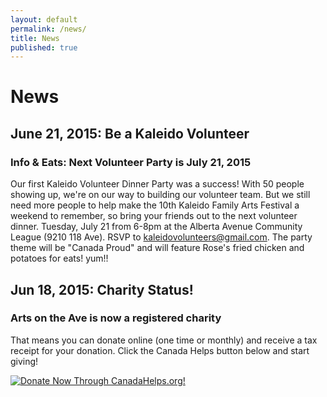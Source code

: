 ```yaml
---
layout: default
permalink: /news/
title: News
published: true
---
```



# News

## June 21, 2015: Be a Kaleido Volunteer
 
### Info & Eats: Next Volunteer Party is July 21, 2015
Our first Kaleido Volunteer Dinner Party was a success! With 50 people showing up, we're on our way to building our volunteer team. But we still need more people to help make the 10th Kaleido Family Arts Festival a weekend to remember, so bring your friends out to the next volunteer dinner. Tuesday, July 21 from 6-8pm at the Alberta Avenue Community League (9210 118 Ave). RSVP to kaleidovolunteers@gmail.com. The party theme will be "Canada Proud" and will feature Rose's fried chicken and potatoes for eats! yum!!

## Jun 18, 2015: Charity Status!

### Arts on the Ave is now a registered charity
That means you can donate online (one time or monthly) and receive a tax receipt for your donation. Click the Canada Helps button below and start giving! 

<A HREF="https://www.canadahelps.org/CharityProfilePage.aspx?CharityID=d109438"><IMG SRC="//www.canadahelps.org/image/DonateNowLink/en/Donate2.png" BORDER="0" ALT="Donate Now Through CanadaHelps.org!"/></A>

<!--## Join in on the action!

### Call for Artists!
Take part in the Artisan Village, Visual Art Gallery or The Carrot Window Space! <br>
Download information & application forms: 

[Artisan Village](https://www.dropbox.com/s/85pb5ggs9m130zp/2014-artisanvillage.pdf)  
[Visual Art Gallery](https://www.dropbox.com/s/e17th9zvby0ry4a/2014-visualgallery.pdf)  
[The Carrot Window Space](https://www.dropbox.com/s/jpz4va5aq1l0aff/2014-carrotwindow-extended.pdf) 

### Call for Installation Artists!
Take part in the 12Foot12 Installation Challenge or the Deck-Out A Lampost Contest!  <br>
Download information & application forms: 

[12FOOT12 Installation Challenge](https://www.dropbox.com/s/lnqkyncykq2eapq/12FOOT12_2014.pdf)  
[Deck-Out A Lampost Contest](https://www.dropbox.com/s/23euzx3xuuu9qha/2014-LamppostCall.pdf)

## Kaleido Family Arts Festival Rocks!

### 2014 Global Promo

<iframe width="560" height="315" src="//www.youtube.com/embed/IxgCZUhll4E" frameborder="0" allowfullscreen></iframe>

### Check out the highlights from the 2013 festival

<iframe width="560" height="315" src="//www.youtube.com/embed/llX4nNu-TEg" frameborder="0" allowfullscreen></iframe>

## Love the 2013 Vid? There's more!
### 2012 highlights
<iframe width="420" height="315" src="//www.youtube.com/embed/PJBabeKODRo" frameborder="0" allowfullscreen></iframe>

## Listen in to Kaleido Radio
<iframe src="http://mixlr.com/kaleido/embed" width="100%" height="180px" scrolling="no" frameborder="no" marginheight="0" marginwidth="0"></iframe><small><a href="http://mixlr.com/kaleido" style="color:#1a1a1a;text-align:left; font-family:Helvetica, sans-serif; font-size:11px;">kaleido is on Mixlr</a></small>

## Join in on the action!

### Flash Mob
Be one of the Village People! <br>
Contact Frank Zotter at <frazotta@hotmail.com>

### Be a Part of Heart Surprise
If you want to put a heart box on your head and attack people with love during Kaleido, Contact our lovely Volunteer Coordinator, Rebecca, at <kaleidovolunteers@gmail.com> 

<div class="flex-video">
	<iframe width="640" height="360" src="//www.youtube.com/embed/SV9qDa59nNE" frameborder="0" allowfullscreen></iframe>
</div> -->
